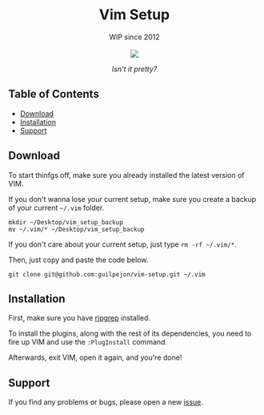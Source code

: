 <h1 align="center">Vim Setup</h1>

<div align="center">
  WIP since 2012
</div>
<br/>

<div align="center">
  <img src="https://user-images.githubusercontent.com/871362/67145979-ae7f4480-f25c-11e9-9152-4730c284983d.png" />
  <p align="center"><i>Isn't it pretty?</i></p>
</div>

## Table of Contents
- [Download](#download)
- [Installation](#installation)
- [Support](#support)

## Download

To start thinfgs off, make sure you already installed the latest version of VIM.

If you don't wanna lose your current setup, make sure you create a backup of your current `~/.vim` folder.

```
mkdir ~/Desktop/vim_setup_backup
mv ~/.vim/* ~/Desktop/vim_setup_backup
```

If you don't care about your current setup, just type `rm -rf ~/.vim/*`.

Then, just copy and paste the code below.

```
git clone git@github.com:guilpejon/vim-setup.git ~/.vim
```

## Installation

First, make sure you have [ripgrep](https://github.com/BurntSushi/ripgrep) installed.

To install the plugins, along with the rest of its dependencies, you need to fire up VIM and use the `:PlugInstall` command.

Afterwards, exit VIM, open it again, and you're done!

## Support

If you find any problems or bugs, please open a new [issue](https://github.com/guilpejon/vim-setup/issues).
